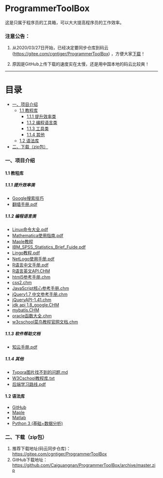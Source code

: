 # ProgrammerToolBox
这是只属于程序员的工具箱，可以大大提高程序员的工作效率。

### 注意公告：

1. 从2020/03/27日开始，已经决定要同步仓库到码云(https://gitee.com/cgntiger/ProgrammerToolBox) ，方便大家[下载](https://gitee.com/cgntiger/ProgrammerToolBox)！

2. 原因是GitHub上传下载的速度实在太慢，还是用中国本地的码云比较爽！

***





# 目录

 * [一、项目介绍](https://github.com/Caiguangnan/ProgrammerToolBox#%E4%B8%80%E9%A1%B9%E7%9B%AE%E4%BB%8B%E7%BB%8D)
    * [1.1 教程库](https://github.com/Caiguangnan/ProgrammerToolBox#11-%E6%95%99%E7%A8%8B%E5%BA%93)
       * [1.1.1 提升效率类](https://github.com/Caiguangnan/ProgrammerToolBox#111-%E6%8F%90%E5%8D%87%E6%95%88%E7%8E%87%E7%B1%BB)
       * [1.1.2 编程语言类](https://github.com/Caiguangnan/ProgrammerToolBox#112-%E7%BC%96%E7%A8%8B%E8%AF%AD%E8%A8%80%E7%B1%BB)
       * [1.1.3 工具类](https://github.com/Caiguangnan/ProgrammerToolBox#113-%E5%B7%A5%E5%85%B7%E7%B1%BB)
       * [1.1.4 其他](https://github.com/Caiguangnan/ProgrammerToolBox#114-%E5%85%B6%E4%BB%96)
    * [1.2 语法库](https://github.com/Caiguangnan/ProgrammerToolBox#12-%E8%AF%AD%E6%B3%95%E5%BA%93)
 * [二、下载（zip包）](https://github.com/Caiguangnan/ProgrammerToolBox#%E4%BA%8C%E4%B8%8B%E8%BD%BD)





### 一、项目介绍

#### 1.1 教程库

##### 1.1.1 提升效率类

- [Google搜索技巧](https://github.com/Caiguangnan/ProgrammerToolBox/blob/master/%E6%95%99%E7%A8%8B%E5%BA%93/Google%E6%90%9C%E7%B4%A2%E6%8A%80%E5%B7%A7.pdf)
- [翻墙手册.pdf](https://github.com/Caiguangnan/ProgrammerToolBox/blob/master/%E6%95%99%E7%A8%8B%E5%BA%93/%E7%BF%BB%E5%A2%99%E6%89%8B%E5%86%8C.pdf)

##### 1.1.2 编程语言类

- [Linux命令大全.pdf](https://github.com/Caiguangnan/ProgrammerToolBox/blob/master/%E6%95%99%E7%A8%8B%E5%BA%93/Linux%E5%91%BD%E4%BB%A4%E5%A4%A7%E5%85%A8.pdf)
- [Mathematica使用指南.pdf](https://github.com/Caiguangnan/ProgrammerToolBox/blob/master/%E6%95%99%E7%A8%8B%E5%BA%93/Mathematica%E4%BD%BF%E7%94%A8%E6%8C%87%E5%8D%97.pdf)
- [Maple教程](https://github.com/Caiguangnan/ProgrammerToolBox/tree/master/%E6%95%99%E7%A8%8B%E5%BA%93/Maple%E6%95%99%E7%A8%8B)
- [IBM_SPSS_Statistics_Brief_Fuide.pdf](https://github.com/Caiguangnan/ProgrammerToolBox/blob/master/%E6%95%99%E7%A8%8B%E5%BA%93/IBM_SPSS_Statistics_Brief_Guide.pdf)
- [Lingo教程.pdf](https://github.com/Caiguangnan/ProgrammerToolBox/blob/master/%E6%95%99%E7%A8%8B%E5%BA%93/Lingo%E6%95%99%E7%A8%8B.pdf)
- [NetLogo使用手册.pdf](https://github.com/Caiguangnan/ProgrammerToolBox/blob/master/%E6%95%99%E7%A8%8B%E5%BA%93/NetLogo%E4%BD%BF%E7%94%A8%E6%89%8B%E5%86%8C.pdf)
- [R语言中文手册.pdf](https://github.com/Caiguangnan/ProgrammerToolBox/blob/master/%E6%95%99%E7%A8%8B%E5%BA%93/R%E8%AF%AD%E8%A8%80%E4%B8%AD%E6%96%87%E6%89%8B%E5%86%8C.pdf)
- [R语言英文API.CHM](https://github.com/Caiguangnan/ProgrammerToolBox/blob/master/%E6%95%99%E7%A8%8B%E5%BA%93/R%E8%AF%AD%E8%A8%80%E8%8B%B1%E6%96%87API.CHM)
- [html5参考手册.chm](https://github.com/Caiguangnan/ProgrammerToolBox/blob/master/%E6%95%99%E7%A8%8B%E5%BA%93/html5%E5%8F%82%E8%80%83%E6%89%8B%E5%86%8C.chm)
- [css2.chm](https://github.com/Caiguangnan/ProgrammerToolBox/blob/master/%E6%95%99%E7%A8%8B%E5%BA%93/css2.chm)
- [JavaScript核心参考手册.chm](https://github.com/Caiguangnan/ProgrammerToolBox/blob/master/%E6%95%99%E7%A8%8B%E5%BA%93/JavaScript%E6%A0%B8%E5%BF%83%E5%8F%82%E8%80%83%E6%89%8B%E5%86%8C.chm)
- [jQuery1.7 中文参考手册.chm](https://github.com/Caiguangnan/ProgrammerToolBox/blob/master/%E6%95%99%E7%A8%8B%E5%BA%93/jQuery1.7%20%E4%B8%AD%E6%96%87%E5%8F%82%E8%80%83%E6%89%8B%E5%86%8C.chm)
- [jQueryAPI-1.41.chm](https://github.com/Caiguangnan/ProgrammerToolBox/blob/master/%E6%95%99%E7%A8%8B%E5%BA%93/jQueryAPI-1.41.chm)
- [jdk api 1.8_google.CHM](https://github.com/Caiguangnan/ProgrammerToolBox/blob/master/%E6%95%99%E7%A8%8B%E5%BA%93/jdk%20api%201.8_google.CHM)
- [mybatis.CHM](https://github.com/Caiguangnan/ProgrammerToolBox/blob/master/%E6%95%99%E7%A8%8B%E5%BA%93/mybatis.CHM)
- [oracle函数大全.chm](https://github.com/Caiguangnan/ProgrammerToolBox/blob/master/%E6%95%99%E7%A8%8B%E5%BA%93/oracle%E5%87%BD%E6%95%B0%E5%A4%A7%E5%85%A8.chm)
- [w3cschool菜鸟教程官网文档.chm](https://github.com/Caiguangnan/ProgrammerToolBox/blob/master/%E6%95%99%E7%A8%8B%E5%BA%93/w3cschool%E8%8F%9C%E9%B8%9F%E6%95%99%E7%A8%8B%E5%AE%98%E7%BD%91%E6%96%87%E6%A1%A3.chm)

##### 1.1.3 软件帮助文档

- [知云手册.pdf](https://github.com/Caiguangnan/ProgrammerToolBox/blob/master/%E6%95%99%E7%A8%8B%E5%BA%93/%E7%9F%A5%E4%BA%91%E6%89%8B%E5%86%8C.pdf)

##### 1.1.4 其他

- [Typora图片找不到的问题.md](https://github.com/Caiguangnan/ProgrammerToolBox/blob/master/%E6%95%99%E7%A8%8B%E5%BA%93/Typora%E5%9B%BE%E7%89%87%E6%89%BE%E4%B8%8D%E5%88%B0%E7%9A%84%E9%97%AE%E9%A2%98.md)
- [W3Cschool教程库.txt](https://github.com/Caiguangnan/ProgrammerToolBox/blob/master/%E6%95%99%E7%A8%8B%E5%BA%93/W3Cschool%E6%95%99%E7%A8%8B%E5%BA%93.txt)
- [后端学习路线.pdf](https://github.com/Caiguangnan/ProgrammerToolBox/blob/master/%E6%95%99%E7%A8%8B%E5%BA%93/%E5%90%8E%E7%AB%AF%E5%AD%A6%E4%B9%A0%E8%B7%AF%E7%BA%BF.pdf)



#### 1.2 语法库

- [GitHub](https://github.com/Caiguangnan/ProgrammerToolBox/tree/master/%E8%AF%AD%E6%B3%95%E5%BA%93/GitHub)
- [Maple](https://github.com/Caiguangnan/ProgrammerToolBox/tree/master/%E8%AF%AD%E6%B3%95%E5%BA%93/Maple)
- [Matlab](https://github.com/Caiguangnan/ProgrammerToolBox/tree/master/%E8%AF%AD%E6%B3%95%E5%BA%93/Matlab)
- [Python 3 (基础+数据分析)](https://github.com/Caiguangnan/ProgrammerToolBox/tree/master/%E8%AF%AD%E6%B3%95%E5%BA%93/Python%203%20(%E5%9F%BA%E7%A1%80%2B%E6%95%B0%E6%8D%AE%E5%88%86%E6%9E%90))



### 二、下载（zip包）

1. 推荐下载地址(码云同步仓库)：https://gitee.com/cgntiger/ProgrammerToolBox
2. GitHub下载地址：https://github.com/Caiguangnan/ProgrammerToolBox/archive/master.zip



